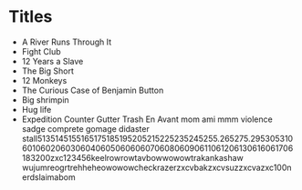 # Titles

- A River Runs Through It
- Fight Club
- 12 Years a Slave
- The Big Short
- 12 Monkeys
- The Curious Case of Benjamin Button
- Big shrimpin
- Hug life
- Expedition Counter
Gutter Trash
En Avant mom ami mmm violence
sadge
comprete gomage didaster
stall5135145155165175185195205215225235245255.265275.295305310601060206030604060506060607060806090611061206130616061706183200zxc123456keelrowrowtavbowwowowtrakankashaw
wujumreogrtrehheheowowowcheckrazerzxcvbakzxcvsuzzxcvazxc100nerdslaimabom




